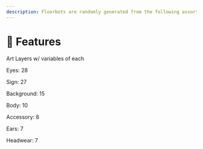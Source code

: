 ```yaml
---
description: Floorbots are randomly generated from the following assortments
---
```


# 🧬 Features

Art Layers w/ variables of each

Eyes: 28

Sign: 27

Background: 15

Body: 10

Accessory: 8

Ears: 7

Headwear: 7
